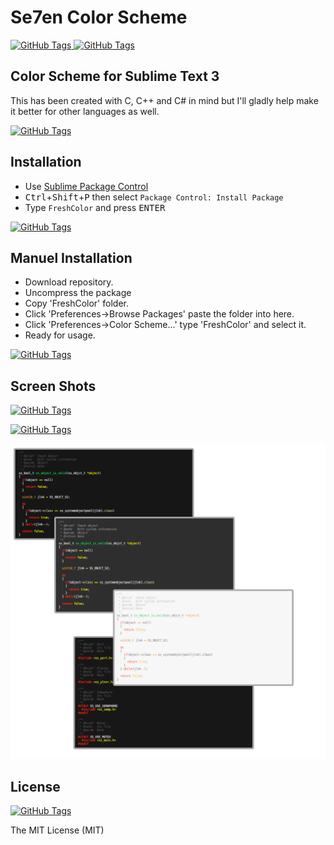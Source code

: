 # Se7en Color Scheme
[![GitHub Tags](https://img.shields.io/badge/version-1.0.0-brightgreen.svg)
](https://github.com/csknklc/FreshColor)
[![GitHub Tags](https://img.shields.io/badge/sublime--text-3-red.svg)
](https://github.com/csknklc/FreshColor)

## Color Scheme for Sublime Text 3
This has been created with C, C++ and C# in mind but I'll gladly help make it better for other languages as well.

[![GitHub Tags](https://img.shields.io/badge/coverage-C%2FC%2B%2B-blue.svg)
](https://github.com/csknklc/FreshColor)

## Installation

* Use [Sublime Package Control](http://wbond.net/sublime_packages/package_control "Sublime Package Control")
* <kbd>Ctrl</kbd>+<kbd>Shift</kbd>+<kbd>P</kbd> then select `Package Control: Install Package`
* Type `FreshColor` and press <kbd>ENTER</kbd>

[![GitHub Tags](https://img.shields.io/badge/status-unavailable-red.svg)
](https://github.com/csknklc/FreshColor)

## Manuel Installation
* Download repository.
* Uncompress the package
* Copy 'FreshColor' folder.
* Click 'Preferences->Browse Packages' paste the folder into here. 
* Click 'Preferences->Color Scheme...' type 'FreshColor' and select it. 
* Ready for usage.

[![GitHub Tags](https://img.shields.io/badge/status-available-brightgreen.svg)
](https://github.com/csknklc/FreshColor)

## Screen Shots

[![GitHub Tags](https://img.shields.io/badge/theme-Material-orange.svg)
](http://equinsuocha.io/material-theme/#/default)

[![GitHub Tags](https://img.shields.io/badge/color-black%20dark%20light-ff69b4.svg)
](https://github.com/csknklc/FreshColor)

![mixed](https://github.com/csknklc/Se7en/blob/master/Screenshots/se7en_mixed.png)

## License
[![GitHub Tags](https://img.shields.io/apm/l/vim-mode.svg)
](https://github.com/csknklc/FreshColor)

The MIT License (MIT)
